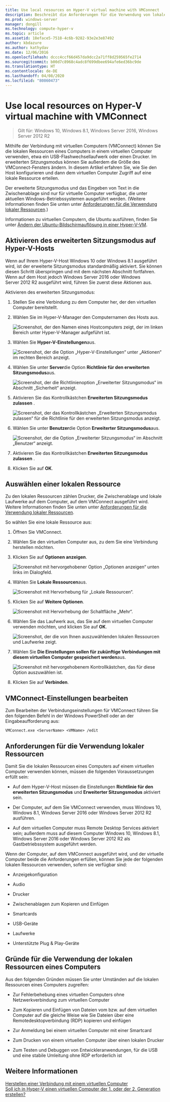 ```yaml
---
title: Use local resources on Hyper-V virtual machine with VMConnect
description: Beschreibt die Anforderungen für die Verwendung von lokalen Ressourcen mithilfe von VMConnect
ms.prod: windows-server
manager: dongill
ms.technology: compute-hyper-v
ms.topic: article
ms.assetid: 18eface5-7518-4c6b-9282-93e2e3e87492
author: kbdazure
ms.author: kathydav
ms.date: 12/06/2016
ms.openlocfilehash: dccc4ccf66d457da9dcc2a71ff8d259565fe2714
ms.sourcegitcommit: b00d7c8968c4adc8f699dbee694afe6ed36bc9de
ms.translationtype: HT
ms.contentlocale: de-DE
ms.lasthandoff: 04/08/2020
ms.locfileid: "80860473"
---
```

# <a name="use-local-resources-on-hyper-v-virtual-machine-with-vmconnect"></a>Use local resources on Hyper-V virtual machine with VMConnect

>Gilt für: Windows 10, Windows 8.1, Windows Server 2016, Windows Server 2012 R2

Mithilfe der Verbindung mit virtuellen Computern (VMConnect) können Sie die lokalen Ressourcen eines Computers in einem virtuellen Computer verwenden, etwa ein USB-Flashwechsellaufwerk oder einen Drucker. Im erweiterten Sitzungsmodus können Sie außerdem die Größe des VMConnect-Fensters ändern. In diesem Artikel erfahren Sie, wie Sie den Host konfigurieren und dann dem virtuellen Computer Zugriff auf eine lokale Ressource erteilen.

Der erweiterte Sitzungsmodus und das Eingeben von Text in die Zwischenablage sind nur für virtuelle Computer verfügbar, die unter aktuellen Windows-Betriebssystemen ausgeführt werden. \(Weitere Informationen finden Sie unten unter [Anforderungen für die Verwendung lokaler Ressourcen](#requirements-for-using-local-resources).\) 

Informationen zu virtuellen Computern, die Ubuntu ausführen, finden Sie unter [Ändern der Ubuntu-Bildschirmauflösung in einer Hyper-V-VM](https://blogs.msdn.microsoft.com/virtual_pc_guy/2014/09/19/changing-ubuntu-screen-resolution-in-a-hyper-v-vm/). 
  
## <a name="turn-on-enhanced-session-mode-on-a-hyper-v-host"></a>Aktivieren des erweiterten Sitzungsmodus auf Hyper-V-Hosts  
Wenn auf Ihrem Hyper-V-Host Windows 10 oder Windows 8.1 ausgeführt wird, ist der erweiterte Sitzungsmodus standardmäßig aktiviert. Sie können diesen Schritt überspringen und mit dem nächsten Abschnitt fortfahren. Wenn auf dem Host jedoch Windows Server 2016 oder Windows Server 2012 R2 ausgeführt wird, führen Sie zuerst diese Aktionen aus. 
  
Aktivieren des erweiterten Sitzungsmodus:

1.  Stellen Sie eine Verbindung zu dem Computer her, der den virtuellen Computer bereitstellt.  
  
2.  Wählen Sie im Hyper-V-Manager den Computernamen des Hosts aus.  
  
    ![Screenshot, der den Namen eines Hostcomputers zeigt, der im linken Bereich unter Hyper-V-Manager aufgeführt ist.](media/Hyper-V-HyperVManager-HostNameSelected.png)  
  
3.  Wählen Sie **Hyper-V-Einstellungen**aus.  
  
    ![Screenshot, der die Option „Hyper-V-Einstellungen“ unter „Aktionen“ im rechten Bereich anzeigt.](media/HyperV-ActionsHyperVSettings.png)  
  
4.  Wählen Sie unter **Server**die Option **Richtlinie für den erweiterten Sitzungsmodus**aus.  
  
    ![Screenshot, der die Richtlinienoption „Erweiterter Sitzungsmodus“ im Abschnitt „Sicherheit“ anzeigt.](media/Hyper-V-Settings-ServerEnhancedSessionModePolicy.png)  
  
5.  Aktivieren Sie das Kontrollkästchen **Erweiterten Sitzungsmodus zulassen** .  
  
    ![Screenshot, der das Kontrollkästchen „Erweiterten Sitzungsmodus zulassen“ für die Richtlinie für den erweiterten Sitzungsmodus anzeigt.](media/Hyper-V-Settings-EnhancedSessionModePolicyCheckBox.png)  
  
6.  Wählen Sie unter **Benutzer**die Option **Erweiterter Sitzungsmodus**aus.  
  
    ![Screenshot, der die Option „Erweiterter Sitzungsmodus“ im Abschnitt „Benutzer“ anzeigt. ](media/Hyper-V-Settings-UserEnhancedSessionMode.png)  
  
7.  Aktivieren Sie das Kontrollkästchen **Erweiterten Sitzungsmodus zulassen** .  
  
8.  Klicken Sie auf **OK**.  
  
## <a name="choose-a-local-resource"></a>Auswählen einer lokalen Ressource

Zu den lokalen Ressourcen zählen Drucker, die Zwischenablage und lokale Laufwerke auf dem Computer, auf dem VMConnect ausgeführt wird. Weitere Informationen finden Sie unten unter [Anforderungen für die Verwendung lokaler Ressourcen](#requirements-for-using-local-resources).  
  
So wählen Sie eine lokale Ressource aus:
  
1.  Öffnen Sie VMConnect.  
  
2.  Wählen Sie den virtuellen Computer aus, zu dem Sie eine Verbindung herstellen möchten.  
  
3.  Klicken Sie auf **Optionen anzeigen**.  
  
    ![Screenshot mit hervorgehobener Option „Optionen anzeigen“ unten links im Dialogfeld.](media/HyperV-VMConnect-DisplayConfig.png)  
  
4.  Wählen Sie **Lokale Ressourcen**aus.  
  
    ![Screenshot mit Hervorhebung für „Lokale Ressourcen“.](media/HyperV-VMConnect-DisplayConfig-LocalResources.png)  
  
5.  Klicken Sie auf **Weitere Optionen**.  
  
    ![Screenshot mit Hervorhebung der Schaltfläche „Mehr“.](media/HyperV-VMConnect-DisplayConfig-LocalResourcesMore.png)  
  
6.  Wählen Sie das Laufwerk aus, das Sie auf dem virtuellen Computer verwenden möchten, und klicken Sie auf **OK**.  
  
    ![Screenshot, der die von Ihnen auszuwählenden lokalen Ressourcen und Laufwerke zeigt.](media/HyperV-VMConnect-Settings-LocalResourcesDrives.png)  
  
7.  Wählen Sie **Die Einstellungen sollen für zukünftige Verbindungen mit diesem virtuellen Computer gespeichert werden**aus.  
  
    ![Screenshot mit hervorgehobenem Kontrollkästchen, das für diese Option auszuwählen ist.](media/HyperV-VMConnect-SaveSettings.png)  
  
8.  Klicken Sie auf **Verbinden**.  
  
## <a name="edit-vmconnect-settings"></a>VMConnect-Einstellungen bearbeiten

Zum Bearbeiten der Verbindungseinstellungen für VMConnect führen Sie den folgenden Befehl in der Windows PowerShell oder an der Eingabeaufforderung aus:  
  
`VMConnect.exe <ServerName> <VMName> /edit`  
  
## <a name="requirements-for-using-local-resources"></a>Anforderungen für die Verwendung lokaler Ressourcen

Damit Sie die lokalen Ressourcen eines Computers auf einem virtuellen Computer verwenden können, müssen die folgenden Voraussetzungen erfüllt sein:  
  
-   Auf dem Hyper-V-Host müssen die Einstellungen **Richtlinie für den erweiterten Sitzungsmodus** und **Erweiterter Sitzungsmodus** aktiviert sein.  
  
-   Der Computer, auf dem Sie VMConnect verwenden, muss Windows 10, Windows 8.1, Windows Server 2016 oder Windows Server 2012 R2 ausführen.  
  
-   Auf dem virtuellen Computer muss Remote Desktop Services aktiviert sein; außerdem muss auf diesem Computer Windows 10, Windows 8.1, Windows Server 2016 oder Windows Server 2012 R2 als Gastbetriebssystem ausgeführt werden.  
  
Wenn der Computer, auf dem VMConnect ausgeführt wird, und der virtuelle Computer beide die Anforderungen erfüllen, können Sie jede der folgenden lokalen Ressourcen verwenden, sofern sie verfügbar sind:  
  
-   Anzeigekonfiguration  
  
-   Audio
  
-   Drucker  
  
-   Zwischenablagen zum Kopieren und Einfügen  
  
-   Smartcards  
  
-   USB-Geräte  
  
-   Laufwerke  
  
-   Unterstützte Plug &amp; Play-Geräte  
  
## <a name="why-use-a-computers-local-resources"></a>Gründe für die Verwendung der lokalen Ressourcen eines Computers
Aus den folgenden Gründen müssen Sie unter Umständen auf die lokalen Ressourcen eines Computers zugreifen:  
  
-   Zur Fehlerbehebung eines virtuellen Computers ohne Netzwerkverbindung zum virtuellen Computer  
  
-   Zum Kopieren und Einfügen von Dateien vom bzw. auf dem virtuellen Computer auf die gleiche Weise wie Sie Dateien über eine Remotedesktopverbindung (RDP) kopieren und einfügen  
  
-   Zur Anmeldung bei einem virtuellen Computer mit einer Smartcard  
  
-   Zum Drucken von einem virtuellen Computer über einen lokalen Drucker  
  
-   Zum Testen und Debuggen von Entwickleranwendungen, für die USB und eine stabile Umleitung ohne RDP erforderlich ist  
  
## <a name="see-also"></a>Weitere Informationen  
[Herstellen einer Verbindung mit einem virtuellen Computer](https://technet.microsoft.com/library/cc742407.aspx)  
[Soll ich in Hyper-V einen virtuellen Computer der 1. oder der 2. Generation erstellen?](../plan/Should-I-create-a-generation-1-or-2-virtual-machine-in-Hyper-V.md)



